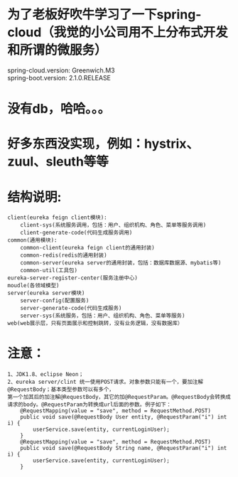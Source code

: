 # 为了老板好吹牛学习了一下spring-cloud（我觉的小公司用不上分布式开发和所谓的微服务）
  spring-cloud.version: Greenwich.M3 <br>
  spring-boot.version: 2.1.0.RELEASE
# 没有db，哈哈。。。
# 好多东西没实现，例如：hystrix、zuul、sleuth等等
# 结构说明:
	client(eureka feign client模块):
		client-sys(系统服务调用，包括：用户、组织机构、角色、菜单等服务调用)
		client-generate-code(代码生成服务调用)
	common(通用模块):
		common-client(eureka feign client的通用封装)
		common-redis(redis的通用封装)
		common-server(eureka server的通用封装，包括：数据库数据源、mybatis等)
		common-util(工具包)
	eureka-server-register-center(服务注册中心)
	moudle(各领域模型)
	server(eureka server模块)
		server-config(配置服务)
		server-generate-code(代码生成服务)
		server-sys(系统服务，包括：用户、组织机构、角色、菜单等服务)
	web(web展示层，只有页面展示和控制跳转，没有业务逻辑，没有数据库）

# 注意：
	1、JDK1.8、eclipse Neon；
	2、eureka server/clint 统一使用POST请求。对象参数只能有一个，要加注解@RequestBody；基本类型参数可以有多个，
	第一个加其后的加注解@RequestBody，其它的加@RequestParam。@RequestBody会转换成请求的body。@RequestParam为转换成url后面的参数。例子如下：
		@RequestMapping(value = "save", method = RequestMethod.POST)
		public void save(@RequestBody User entity, @RequestParam("i") int i) {
			userService.save(entity, currentLoginUser);
		}
		@RequestMapping(value = "save", method = RequestMethod.POST)
		public void save(@RequestBody String name, @RequestParam("i") int i) {
			userService.save(entity, currentLoginUser);
		}

